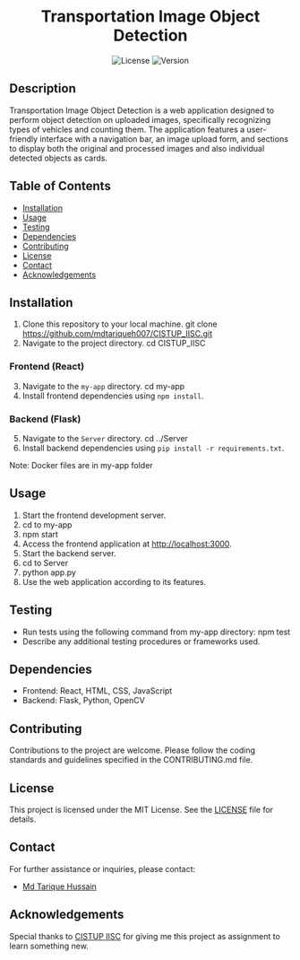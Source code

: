 <!-- Project Title -->
<h1 align="center">Transportation Image Object Detection</h1>

<!-- Shields -->
<p align="center">
    <img src="https://img.shields.io/badge/license-MIT-blue.svg" alt="License">
    <img src="https://img.shields.io/badge/version-v1.0.0-blue.svg" alt="Version">
</p>

<!-- Project Description -->
## Description
Transportation Image Object Detection is a web application designed to perform object detection on uploaded images, specifically recognizing types of vehicles and counting them. The application features a user-friendly interface with a navigation bar, an image upload form, and sections to display both the original and processed images and also individual detected objects as cards.

<!-- Table of Contents -->
## Table of Contents
- [Installation](#installation)
- [Usage](#usage)
- [Testing](#testing)
- [Dependencies](#dependencies)
- [Contributing](#contributing)
- [License](#license)
- [Contact](#contact)
- [Acknowledgements](#acknowledgements)

<!-- Installation Instructions -->
## Installation
1. Clone this repository to your local machine.
git clone https://github.com/mdtariqueh007/CISTUP_IISC.git
2. Navigate to the project directory.
cd CISTUP_IISC

<!-- Frontend Installation Instructions -->
### Frontend (React)
3. Navigate to the `my-app` directory.
cd my-app
4. Install frontend dependencies using `npm install`.

<!-- Backend Installation Instructions -->
### Backend (Flask)
5. Navigate to the `Server` directory.
cd ../Server
6. Install backend dependencies using `pip install -r requirements.txt`.

Note: Docker files are in my-app folder

<!-- Usage Instructions -->
## Usage
1. Start the frontend development server.
2. cd to my-app
3. npm start
3. Access the frontend application at [http://localhost:3000](http://localhost:3000).
4. Start the backend server.
5. cd to Server
6. python app.py
7. Use the web application according to its features.

<!-- Testing Instructions -->
## Testing
- Run tests using the following command from my-app directory:
npm test
- Describe any additional testing procedures or frameworks used.

<!-- Dependencies -->
## Dependencies
- Frontend: React, HTML, CSS, JavaScript
- Backend: Flask, Python, OpenCV

<!-- Contributing Guidelines -->
## Contributing
Contributions to the project are welcome. Please follow the coding standards and guidelines specified in the CONTRIBUTING.md file.

<!-- License Information -->
## License
This project is licensed under the MIT License. See the [LICENSE](LICENSE) file for details.

<!-- Contact Information -->
## Contact
For further assistance or inquiries, please contact:
- [Md Tarique Hussain](mailto:mdtariqueh007@gmail.com)

<!-- Acknowledgements -->
## Acknowledgements
Special thanks to [CISTUP IISC](https://cistup.iisc.ac.in/) for giving me this project as assignment to learn something new.
